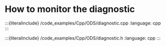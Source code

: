 # How to monitor the diagnostic

:::{literalinclude} /code_examples/Cpp/ODS/diagnostic.cpp
:language: cpp
:::

:::{literalinclude} /code_examples/Cpp/ODS/diagnostic.h
:language: cpp
:::